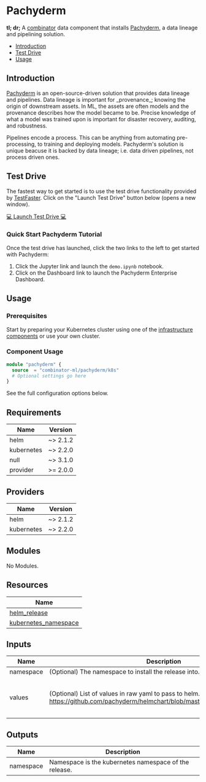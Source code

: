 # Pachyderm

**tl; dr;** A [combinator](https://combinator.ml) data component that installs [Pachyderm](https://www.pachyderm.com), a data lineage and pipelining solution.

- [Introduction](#introduction)
- [Test Drive](#test-drive)
- [Usage](#usage)

## Introduction

[Pachyderm](https://www.pachyderm.com) is an open-source-driven solution that provides data lineage and pipelines. Data lineage is important for \_provenance\_; knowing the origin of downstream assets. In ML, the assets are often models and the provenance describes how the model became to be. Precise knowledge of what a model was trained upon is important for disaster recovery, auditing, and robustness.

Pipelines encode a process. This can be anything from automating pre-processing, to training and deploying models. Pachyderm's solution is unique beacuse it is backed by data lineage; i.e. data driven pipelines, not process driven ones.

## Test Drive

The fastest way to get started is to use the test drive functionality provided by [TestFaster](https://testfaster.ci). Click on the "Launch Test Drive" button below (opens a new window).

<a href="https://testfaster.ci/launch?embedded=true&amp;repo=https://github.com/combinator-ml/terraform-k8s-pachyderm&amp;file=examples/testfaster/.testfaster.yml" target="\_blank">:computer: Launch Test Drive :computer:</a>

### Quick Start Pachyderm Tutorial

Once the test drive has launched, click the two links to the left to get started with Pachyderm:

1. Click the Jupyter link and launch the `demo.ipynb` notebook.
2. Click on the Dashboard link to launch the Pachyderm Enterprise Dashboard.

## Usage

### Prerequisites

Start by preparing your Kubernetes cluster using one of the [infrastructure components](https://combinator.ml/infrastructure/introduction/) or use your own cluster.

### Component Usage

```terraform
module "pachyderm" {
  source  = "combinator-ml/pachyderm/k8s"
  # Optional settings go here
}
```

See the full configuration options below.

## Requirements

| Name | Version |
|------|---------|
| helm | ~> 2.1.2 |
| kubernetes | ~> 2.2.0 |
| null | ~> 3.1.0 |
| provider | >= 2.0.0 |

## Providers

| Name | Version |
|------|---------|
| helm | ~> 2.1.2 |
| kubernetes | ~> 2.2.0 |

## Modules

No Modules.

## Resources

| Name |
|------|
| [helm_release](https://registry.terraform.io/providers/hashicorp/helm/latest/docs/resources/release) |
| [kubernetes_namespace](https://registry.terraform.io/providers/hashicorp/kubernetes/latest/docs/resources/namespace) |

## Inputs

| Name | Description | Type | Default | Required |
|------|-------------|------|---------|:--------:|
| namespace | (Optional) The namespace to install the release into. | `string` | `"pachyderm"` | no |
| values | (Optional) List of values in raw yaml to pass to helm. See https://github.com/pachyderm/helmchart/blob/master/pachyderm/values.yaml. | `list(string)` | <pre>[<br>  "tls:\n  certName: null # Disable TLS\n  create: null # Disable TLS\npachd:\n  logLevel: debug\n  storage:\n    backend: LOCAL\n"<br>]</pre> | no |

## Outputs

| Name | Description |
|------|-------------|
| namespace | Namespace is the kubernetes namespace of the release. |
